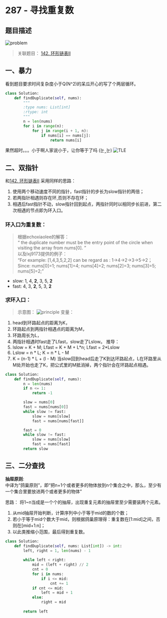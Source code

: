 # 287 - 寻找重复数

## 题目描述
![problem](images/287.png)

>关联题目： [142. 环形链表II](https://github.com/Rosevil1874/LeetCode/tree/master/Python-Solution/142_Linked-List-Cycle-II)    


## 一、暴力
看到题目要求时间复杂度小于Q(N^2)的呆瓜开心的写了个两层循环。
```python
class Solution:
    def findDuplicate(self, nums):
        """
        :type nums: List[int]
        :rtype: int
        """
        n = len(nums)
        for i in range(n):
            for j in range(i + 1, n):
                if nums[i] == nums[j]:
                    return nums[i]
```
果然超时。。。小于啊人家说小于，让你等于了吗 (눈‸눈)
![TLE](images/TLE.png)


## 二、双指针
和[142. 环形链表II](https://github.com/Rosevil1874/LeetCode/tree/master/Python-Solution/142_Linked-List-Cycle-II) 采用同样的思路：  
1. 使用两个移动速度不同的指针，fast指针的步长为slow指针的两倍；
2. 若两指针相遇则存在环,否则不存在环；
3. 相遇后fast指针不动，slow指针回到起点，两指针同时以相同步长前进，第二次相遇的节点即为环入口。

### 环入口为重复数：
>根据echoxiaolee的解答：  
“ the duplicate number must be the entry point of the circle when visiting the array from nums[0]. ”  
以及lxj9173提供的例子：  
“For example: [1,4,3,5,2,2] can be regard as : 1->4->2->3->5->2；  
Since: nums[0]=1; nums[1]=4; nums[4]=2; nums[2]=3; nums[3]=5; nums[5]=2;”
- slow: 1, 4, **2**, 3, 5, **2**
- fast: 4, 3, **2**, 5, 3, **2**

### 求环入口：
>示意图：
![principle](images/principle.png)
变量：
1. head到环路起点的距离为K，
2. 环路起点到两指针相遇点的距离为M，
3. 环路周长为L，
4. 两指针相遇时fast走了Lfast，slow走了Lslow。
推导：
1. lslow = K + M; Lfast = K + M + L\*n; Lfast = 2\*Lslow
2. Lslow = n * L; K = n * L - M
3. K = (n-1) * L + (l - M)
当slow回到head后走了K到达环路起点，L在环路里从M处开始也走了K，把公式里的M抵消掉，两个指针会在环路起点相遇。

```python
class Solution:
    def findDuplicate(self, nums):
        n = len(nums)
        if n <= 1:
            return -1

        slow = nums[0]
        fast = nums[nums[0]]
        while slow != fast:
            slow = nums[slow]
            fast = nums[nums[fast]]

        fast = 0
        while slow != fast:
            slow = nums[slow]
            fast = nums[fast]
        return slow
```


## 三、二分查找
**抽屉原则**:  
中译为“鸽巢原则”，即“把n+1个或者更多的物体放到n个集合之中，那么，至少有一个集合里要放进两个或者更多的物体”

思路： 将1~n当成是一个个的抽屉，出现重复元素的抽屉里至少需要装两个元素。 
1. 从mid抽屉开始判断，计算序列中小于等于mid的数的个数；
2. 若小于等于mid个数大于mid，则根据鸽巢原理得：重复数在[1:mid]之间，否则在[mid+1:n]；
3. 以此类推缩小范围，最后得到重复数。

```python
class Solution:
    def findDuplicate(self, nums: List[int]) -> int:
        left, right = 1, len(nums) - 1
        
        while left < right:
            mid = (left + right) // 2
            cnt = 0
            for i in nums:
                if i <= mid:
                    cnt += 1
            if cnt <= mid:
                left = mid + 1
            else:
                right = mid
                
        return left
```